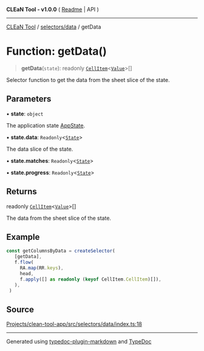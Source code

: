 **CLEaN Tool - v1.0.0** ( [Readme](../../../README.md) \| API )

***

[CLEaN Tool](../../../modules.md) / [selectors/data](../README.md) / getData

# Function: getData()

> **getData**(`state`): readonly [`CellItem`](../../../lib/fp/CellItem/interfaces/CellItem.md)\<[`Value`](../../../lib/fp/CellItem/type-aliases/Value.md)\>[]

Selector function to get the data from the sheet slice of the state.

## Parameters

▪ **state**: `object`

The application state [AppState](../../../app/store/type-aliases/AppState.md).

▪ **state.data**: `Readonly`\<[`State`](../../../reducers/data/interfaces/State.md)\>

The data slice of the state.

▪ **state.matches**: `Readonly`\<[`State`](../../progress/private/interfaces/State.md)\>

▪ **state.progress**: `Readonly`\<[`State`](../../progress/private/interfaces/State.md)\>

## Returns

readonly [`CellItem`](../../../lib/fp/CellItem/interfaces/CellItem.md)\<[`Value`](../../../lib/fp/CellItem/type-aliases/Value.md)\>[]

The data from the sheet slice of the state.

## Example

```ts
const getColumnsByData = createSelector(
   [getData],
   f.flow(
     RA.map(RR.keys),
     head,
     f.apply([] as readonly (keyof CellItem.CellItem)[]),
   ),
 )
```

## Source

[Projects/clean-tool-app/src/selectors/data/index.ts:18](https://github.com/yuckyh/clean-tool-app/)

***

Generated using [typedoc-plugin-markdown](https://www.npmjs.com/package/typedoc-plugin-markdown) and [TypeDoc](https://typedoc.org/)
